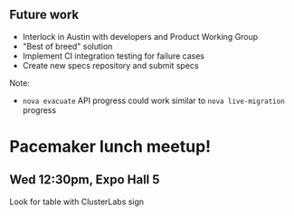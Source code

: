 <!-- .slide: data-state="normal" id="future" data-timing="60" -->
## Future work

*   Interlock in Austin with developers and Product Working Group
*   "Best of breed" solution
*   Implement CI integration testing for failure cases
*   Create new specs repository and submit specs

Note:

-   `nova evacuate` API progress could work similar to
    `nova live-migration` progress


<!-- .slide: data-state="normal" id="lunch" data-timing="20" -->
# Pacemaker lunch meetup!

## Wed 12:30pm, Expo Hall 5

Look for table with ClusterLabs sign
